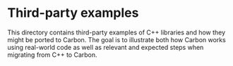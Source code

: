 # Third-party examples

<!--
Part of the Carbon Language project, under the Apache License v2.0 with LLVM
Exceptions. See /LICENSE for license information.
SPDX-License-Identifier: Apache-2.0 WITH LLVM-exception
-->

This directory contains third-party examples of C++ libraries and how they might be ported to Carbon. The goal is to illustrate both how Carbon works using real-world code as well as relevant and expected steps when migrating from C++ to Carbon.
